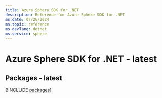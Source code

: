 ```yaml
---
title: Azure Sphere SDK for .NET
description: Reference for Azure Sphere SDK for .NET
ms.date: 07/26/2024
ms.topic: reference
ms.devlang: dotnet
ms.service: sphere
---
```

# Azure Sphere SDK for .NET - latest
## Packages - latest
[!INCLUDE [packages](sphere-index.md)]